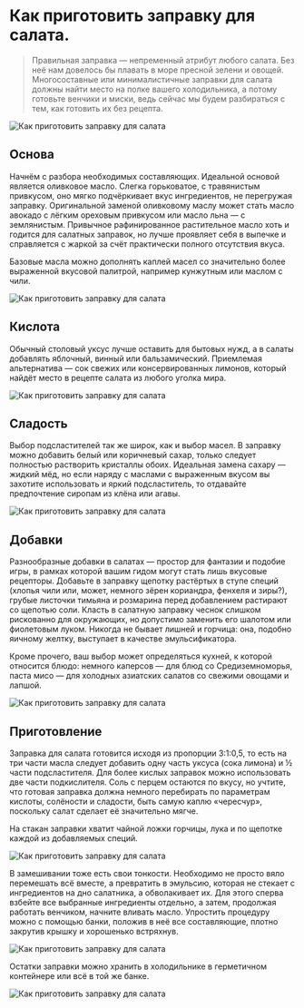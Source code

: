 # Как приготовить заправку для салата.
> Правильная заправка — непременный атрибут любого салата. Без неё нам довелось бы плавать в море пресной зелени и овощей. Многосоставные или минималистичные заправки для салата должны найти место на полке вашего холодильника, а потому готовьте венчики и миски, ведь сейчас мы будем разбираться с тем, как готовить их без рецепта.

![Как приготовить заправку для салата][id1]

## Основа

Начнём с разбора необходимых составляющих. Идеальной основой является оливковое масло. Слегка горьковатое, с травянистым привкусом, оно мягко подчёркивает вкус ингредиентов, не перегружая заправку. Оригинальной заменой оливковому маслу может стать масло авокадо с лёгким ореховым привкусом или масло льна — с землянистым. Привычное рафинированное растительное масло хоть и годится для салатных заправок, но лучше проявляет себя в выпечке и справляется с жаркой за счёт практически полного отсутствия вкуса.

Базовые масла можно дополнять каплей масел со значительно более выраженной вкусовой палитрой, например кунжутным или маслом с чили.

![Как приготовить заправку для салата][id2]

## Кислота

Обычный столовый уксус лучше оставить для бытовых нужд, а в салаты добавлять яблочный, винный или бальзамический. Приемлемая альтернатива — сок свежих или консервированных лимонов, который найдёт место в рецепте салата из любого уголка мира.

![Как приготовить заправку для салата][id3]

## Сладость

Выбор подсластителей так же широк, как и выбор масел. В заправку можно добавить белый или коричневый сахар, только следует полностью растворить кристаллы обоих. Идеальная замена сахару — жидкий мёд, но если наряду с маслами с выраженным вкусом вы захотите использовать и яркий подсластитель, то отдавайте предпочтение сиропам из клёна или агавы.

![Как приготовить заправку для салата][id4]

## Добавки

Разнообразные добавки в салатах — простор для фантазии и подобие игры, в рамках которой вашим гидом могут стать лишь вкусовые рецепторы. Добавьте в заправку щепотку растёртых в ступе специй (хлопья чили или, может, немного зёрен кориандра, фенхеля и зиры?), грубые листочки тимьяна и розмарина перед добавлением растирают со щепотью соли. Класть в салатную заправку чеснок слишком рискованно для окружающих, но допустимо заменить его шалотом или фиолетовым луком. Никогда не бывает лишней и горчица: она, подобно яичному желтку, выступает в качестве эмульсификатора.

Кроме прочего, ваш выбор может определяться кухней, к которой относится блюдо: немного каперсов — для блюд со Средиземноморья, паста мисо — для холодных азиатских салатов со свежими овощами и лапшой.

![Как приготовить заправку для салата][id5]

## Приготовление

Заправка для салата готовится исходя из пропорции 3:1:0,5, то есть на три части масла следует добавить одну часть уксуса (сока лимона) и ½ части подсластителя. Для более кислых заправок можно использовать две части подкислителя. Соль с перцем остаются по вкусу, но учтите, что готовая заправка должна немного перебирать по параметрам кислоты, солёности и сладости, быть самую каплю «чересчур», поскольку салат сделает её значительно мягче.

На стакан заправки хватит чайной ложки горчицы, лука и по щепотке каждой из добавляемых специй.

![Как приготовить заправку для салата][id6]

В замешивании тоже есть свои тонкости. Необходимо не просто вяло перемешать всё вместе, а превратить в эмульсию, которая не стекает с ингредиентов на дно салатника, а обволакивает их. Для этого сперва взбейте все выбранные ингредиенты отдельно, а затем, продолжая работать венчиком, начните вливать масло. Упростить процедуру можно с помощью банки, положив в неё все составляющие, плотно закрутив крышку и хорошенько встряхнув.

![Как приготовить заправку для салата][id7]

Остатки заправки можно хранить в холодильнике в герметичном контейнере или всё в той же банке.

![Как приготовить заправку для салата][id8]

[id1]: /images/Kulinar/Sovet/sous_salat1.jpg 'Как приготовить заправку для салата'
[id2]: /images/Kulinar/Sovet/sous_salat2.jpg 'Как приготовить заправку для салата'
[id3]: /images/Kulinar/Sovet/sous_salat3.jpg 'Как приготовить заправку для салата'
[id4]: /images/Kulinar/Sovet/sous_salat4.jpg 'Как приготовить заправку для салата'
[id5]: /images/Kulinar/Sovet/sous_salat5.jpg 'Как приготовить заправку для салата'
[id6]: /images/Kulinar/Sovet/sous_salat6.jpg 'Как приготовить заправку для салата'
[id7]: /images/Kulinar/Sovet/sous_salat7.jpg 'Как приготовить заправку для салата'
[id8]: /images/Kulinar/Sovet/sous_salat8.jpg 'Как приготовить заправку для салата'
